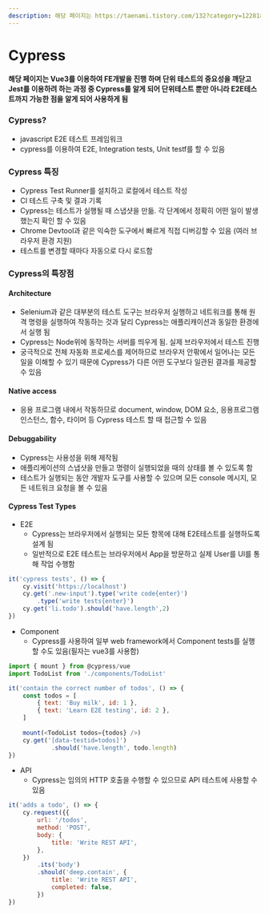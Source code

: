 ```yaml
---
description: 해당 페이지는 https://taenami.tistory.com/132?category=1228183 의 내용을 참고함
---
```


# Cypress

#### 해당 페이지는 Vue3를 이용하여 FE개발을 진행 하며 단위 테스트의 중요성을 깨닫고 Jest를 이용하려 하는 과정 중 Cypress를 알게 되어 단위테스트 뿐만 아니라 E2E테스트까지 가능한 점을 알게 되어 사용하게 됨

### Cypress?

* javascript E2E 테스트 프레임워크
* cypress를 이용하여 E2E, Integration tests, Unit testf를 할 수 있음

### Cypress 특징

* Cypress Test Runner를 설치하고 로컬에서 테스트 작성
* CI 테스트 구축 및 결과 기록
* Cypress는 테스트가 실행될 때 스냅샷을 만듦. 각 단계에서 정확히 어떤 일이 발생했는지 확인 할 수 있음
* Chrome Devtool과 같은 익숙한 도구에서 빠르게 직접 디버깅할 수 있음 (여러 브라우저 환경 지원)
* 테스트를 변경할 때마다 자동으로 다시 로드함

### Cypress의 특장점

#### Architecture

* Selenium과 같은 대부분의 테스트 도구는 브라우저 실행하고 네트워크를 통해 원격 명령을 실행하여 작동하는 것과 달리 Cypress는 애플리캐이션과 동일한 환경에서 실행 됨
* Cypress는 Node위에 동작하는 서버를 띄우게 됨. 실제 브라우저에서 테스트 진행
* 궁극적으로 전체 자동화 프로세스를 제어하므로 브라우저 안팎에서 일어나는 모든 일을 이해할 수 있기 때문에 Cypress가 다른 어떤 도구보다 일관된 결과를 제공할 수 있음

#### Native access

* 응용 프로그램 내에서 작동하므로 document, window, DOM 요소, 응용프로그램 인스턴스, 함수, 타이머 등 Cypress 테스트 할 때 접근할 수 있음

#### Debuggability

* Cypress는 사용성을 위해 제작됨
* 애플리케이션의 스냅샷을 만들고 명령이 실행되었을 때의 상태를 볼 수 있도록 함
* 테스트가 실행되는 동안 개발자 도구를 사용할 수 있으며 모든 console 메시지, 모든 네트워크 요청을 볼 수 있음

#### Cypress Test Types

* E2E
  * Cypress는 브라우저에서 실행되는 모든 항목에 대해 E2E테스트를 실행하도록 설계 됨
  * 일반적으로 E2E 테스트는 브라우저에서 App을 방문하고 실제 User를 UI를 통해 작업 수행함

```javascript
it('cypress tests', () => {
    cy.visit('https://localhost')
    cy.get('.new-input').type('write code{enter}')
        .type('write tests{enter}')
    cy.get('li.todo').should('have.length',2)
})
```

* Component
  * Cypress를 사용하여 일부 web framework에서 Component tests를 실행할 수도 있음(필자는 vue3를 사용함)

```javascript
import { mount } from @cypress/vue
import TodoList from './components/TodoList'

it('contain the correct number of todos', () => {
    const todos = [
        { text: 'Buy milk', id: 1 },
        { text: 'Learn E2E testing', id: 2 },
    ]
    
    mount(<TodoList todos={todos} />)
    cy.get('[data-testid=todos]')
            .should('have.length', todo.length)
})
```

* API
  * Cypress는 임의의 HTTP 호출을 수행할 수 있으므로 API 테스트에 사용할 수 있음

```javascript
it('adds a todo', () => {
    cy.request({{
        url: '/todos',
        method: 'POST',
        body: {
            title: 'Write REST API',
        },
    })
        .its('body')
        .should('deep.contain', {
            title: 'Write REST API',
            completed: false,
        })
})
```

